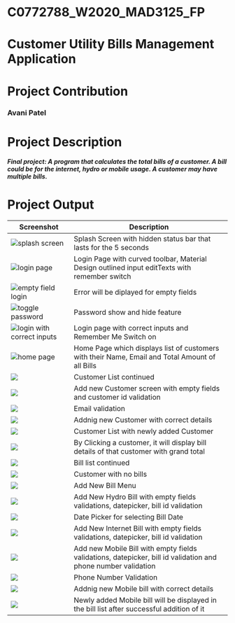 # C0772788_W2020_MAD3125_FP
# Customer Utility Bills Management Application
# Project Contribution
### Avani Patel
# Project Description
##### Final project: A program that calculates the total bills of a customer. A bill could be for the internet, hydro or mobile usage. A customer may have multiple bills.

# Project Output

| Screenshot | Description |
| --------------- | --------------- | 
| ![splash screen](https://github.com/avanipatel9/C0772788_W2020_MAD3125_FP/blob/master/Screenshots/splash_screen.png) | Splash Screen with hidden status bar that lasts for the 5 seconds|
| ![login page](https://github.com/avanipatel9/C0772788_W2020_MAD3125_FP/blob/master/Screenshots/after_logout.png) | Login Page with curved toolbar, Material Design outlined input editTexts with remember switch|
| ![empty field login](https://github.com/avanipatel9/C0772788_W2020_MAD3125_FP/blob/master/Screenshots/empty_fields_validation.png) | Error will be diplayed for empty fields |
|![toggle password](https://github.com/avanipatel9/C0772788_W2020_MAD3125_FP/blob/master/Screenshots/toggle_password.png)| Password show and hide feature|
|![login with correct inputs](https://github.com/avanipatel9/C0772788_W2020_MAD3125_FP/blob/master/Screenshots/login_with_correct_input.png)|Login page with correct inputs and Remember Me Switch on|
|![home page](https://github.com/avanipatel9/C0772788_W2020_MAD3125_FP/blob/master/Screenshots/Home_page_with_customer_list.png)|Home Page which displays list of customers with their Name, Email and Total Amount of all Bills|
|![](https://github.com/avanipatel9/C0772788_W2020_MAD3125_FP/blob/master/Screenshots/home_page_customer_list.png)| Customer List continued|
|![](https://github.com/avanipatel9/C0772788_W2020_MAD3125_FP/blob/master/Screenshots/customer_id_validation.png)| Add new Customer screen with empty fields and customer id validation|
|![](https://github.com/avanipatel9/C0772788_W2020_MAD3125_FP/blob/master/Screenshots/email_validation.png)|Email validation|
|![](https://github.com/avanipatel9/C0772788_W2020_MAD3125_FP/blob/master/Screenshots/new_customer_correct_inputs.png)|Addnig new Customer with correct details|
|![](https://github.com/avanipatel9/C0772788_W2020_MAD3125_FP/blob/master/Screenshots/newly_added_customer_list.png)|Customer List with newly added Customer|
|![](https://github.com/avanipatel9/C0772788_W2020_MAD3125_FP/blob/master/Screenshots/Bill_details.png)|By Clicking a customer, it will display bill details of that customer with grand total |
|![](https://github.com/avanipatel9/C0772788_W2020_MAD3125_FP/blob/master/Screenshots/Bill_details_1.png)|Bill list continued|
|![](https://github.com/avanipatel9/C0772788_W2020_MAD3125_FP/blob/master/Screenshots/customer_with_no_bills.png)|Customer with no bills|
|![](https://github.com/avanipatel9/C0772788_W2020_MAD3125_FP/blob/master/Screenshots/Add_Bill_menu.png)|Add New Bill Menu|
|![](https://github.com/avanipatel9/C0772788_W2020_MAD3125_FP/blob/master/Screenshots/adding_hydro_bill.png)|Add New Hydro Bill with empty fields validations, datepicker, bill id validation|
|![](https://github.com/avanipatel9/C0772788_W2020_MAD3125_FP/blob/master/Screenshots/datePicker.png)|Date Picker for selecting Bill Date|
|![](https://github.com/avanipatel9/C0772788_W2020_MAD3125_FP/blob/master/Screenshots/Add_new_internet_bill.png)|Add New Internet Bill with empty fields validations, datepicker, bill id validation|
|![](https://github.com/avanipatel9/C0772788_W2020_MAD3125_FP/blob/master/Screenshots/Add_new_mobile_bill.png)|Add new Mobile Bill with empty fields validations, datepicker, bill id validation and phone number validation|
|![](https://github.com/avanipatel9/C0772788_W2020_MAD3125_FP/blob/master/Screenshots/phone_validation.png)|Phone Number Validation|
|![](https://github.com/avanipatel9/C0772788_W2020_MAD3125_FP/blob/master/Screenshots/adding_mobile_bill_correct_inputs.png)|Addnig new Mobile bill with correct details |
|![](https://github.com/avanipatel9/C0772788_W2020_MAD3125_FP/blob/master/Screenshots/newly_added_mobile_bill.png)|Newly added Mobile bill will be displayed in the bill list after successful addition of it |
